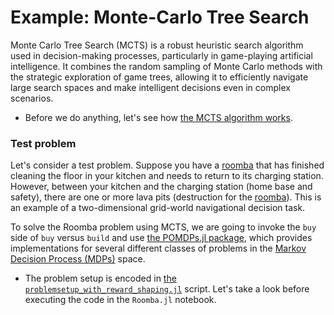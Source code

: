 # Example: Monte-Carlo Tree Search 
Monte Carlo Tree Search (MCTS) is a robust heuristic search algorithm used in decision-making processes, particularly in game-playing artificial intelligence. It combines the random sampling of Monte Carlo methods with the strategic exploration of game trees, allowing it to efficiently navigate large search spaces and make intelligent decisions even in complex scenarios.

* Before we do anything, let's see how [the MCTS algorithm works](https://www.youtube.com/watch?v=UXW2yZndl7U).

### Test problem
Let's consider a test problem. Suppose you have a [roomba](https://www.irobot.com) that has finished cleaning the floor in your kitchen and needs to return to its charging station. However, between your kitchen and the charging station (home base and safety), there are one or more lava pits (destruction for the [roomba](https://www.irobot.com)). This is an example of a two-dimensional grid-world navigational decision task. 

To solve the Roomba problem using MCTS, we are going to invoke the `buy` side of `buy` versus `build` and use [the POMDPs.jl package](https://github.com/JuliaPOMDP/POMDPs.jl), which provides implementations for several different classes of problems in the [Markov Decision Process (MDPs)](https://en.wikipedia.org/wiki/Markov_decision_process) space.
* The problem setup is encoded in [the `problemsetup_with_reward_shaping.jl`](problemsetup_with_reward_shaping.jl) script. Let's take a look before executing the code in the `Roomba.jl` notebook.